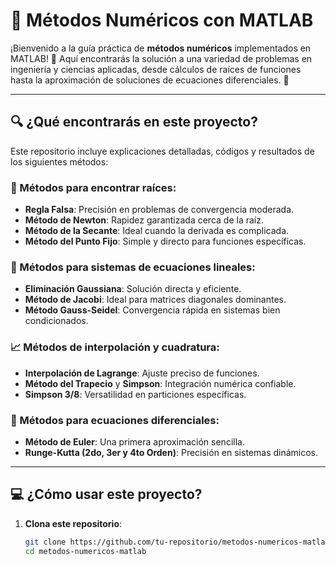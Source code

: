 # 📘 **Métodos Numéricos con MATLAB**

¡Bienvenido a la guía práctica de **métodos numéricos** implementados en MATLAB! 🌟 Aquí encontrarás la solución a una variedad de problemas en ingeniería y ciencias aplicadas, desde cálculos de raíces de funciones hasta la aproximación de soluciones de ecuaciones diferenciales. 🚀

---

## 🔍 **¿Qué encontrarás en este proyecto?**
Este repositorio incluye explicaciones detalladas, códigos y resultados de los siguientes métodos:

### 🎯 Métodos para encontrar raíces:
- **Regla Falsa**: Precisión en problemas de convergencia moderada.
- **Método de Newton**: Rapidez garantizada cerca de la raíz.
- **Método de la Secante**: Ideal cuando la derivada es complicada.
- **Método del Punto Fijo**: Simple y directo para funciones específicas.

### 🧮 Métodos para sistemas de ecuaciones lineales:
- **Eliminación Gaussiana**: Solución directa y eficiente.
- **Método de Jacobi**: Ideal para matrices diagonales dominantes.
- **Método Gauss-Seidel**: Convergencia rápida en sistemas bien condicionados.

### 📈 Métodos de interpolación y cuadratura:
- **Interpolación de Lagrange**: Ajuste preciso de funciones.
- **Método del Trapecio** y **Simpson**: Integración numérica confiable.
- **Simpson 3/8**: Versatilidad en particiones específicas.

### 🔄 Métodos para ecuaciones diferenciales:
- **Método de Euler**: Una primera aproximación sencilla.
- **Runge-Kutta (2do, 3er y 4to Orden)**: Precisión en sistemas dinámicos.

---

## 💻 **¿Cómo usar este proyecto?**
1. **Clona este repositorio**:
   ```bash
   git clone https://github.com/tu-repositorio/metodos-numericos-matlab.git
   cd metodos-numericos-matlab
